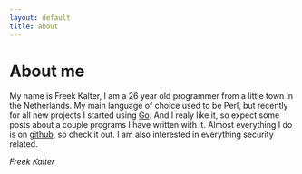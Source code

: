 ```yaml
---
layout: default
title: about
---
```

# About me

My name is Freek Kalter, I am a 26 year old programmer from a little town in the Netherlands. My main language of choice used to be Perl, but recently for all new projects I started using [Go](http://golang.org). And I realy like it, so expect some posts about a couple programs I have written with it. 
Almost everything I do is on [github](https://github.com/FreekKalter), so check it out.
I am also interested in everything security related. 

*Freek Kalter*
